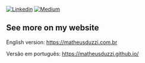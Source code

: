<img style="margin: 0 auto" src="" align = 'center'>

[![Linkedin](https://img.shields.io/badge/LinkedIn-blue?style=for-the-badge&logo=Linkedin)](https://www.linkedin.com/in/matheusduzziribeiro/)
[![Medium](https://img.shields.io/badge/Medium-black?style=for-the-badge&logo=Medium)](https://medium.com/@matheusduzzi)

## See more on my website

English version: https://matheusduzzi.com.br

Versão em português: https://matheusduzzi.github.io/
